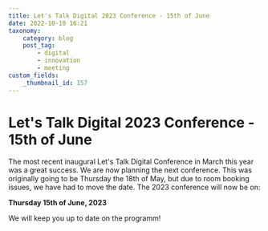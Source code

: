 ```yaml
---
title: Let's Talk Digital 2023 Conference - 15th of June
date: 2022-10-10 16:21
taxonomy:
    category: blog
    post_tag:
        - digital
        - innovation
        - meeting
custom_fields:
    _thumbnail_id: 157
---
```


# Let's Talk Digital 2023 Conference - 15th of June

The most recent inaugural Let's Talk Digital Conference in March this year was a great success. We are now planning the next conference. This was originally going to be Thursday the 18th of May, but due to room booking issues, we have had to move the date. The 2023 conference will now be on:

<strong>Thursday 15th of June, 2023</strong>

We will keep you up to date on the programm!